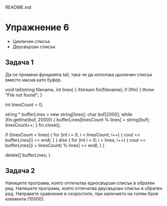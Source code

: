 README.md

Упражнение 6
===

 * Цикличен списък
 * Двусвързан списък

Задача 1
---
Да се промени фунцкията tail, така че да използва цъкличен списък вместо масив като буфер.

void tail(string filename, int lines) {
  ifstream fin(filename);
  if (!fin) {
    throw "File not found";
  }

  int linesCount = 0;

  string * bufferLines = new string[lines];
  char buf[2000];
  while (fin.getline(buf, 2000)) {
    bufferLines[linesCount % lines] = string(buf);
    linesCount++;
  }
  fin.close();

  if (linesCount < lines) {
    for (int i = 0; i < linesCount; i++) {
      cout << bufferLines[i] << endl;
    }
  } else {
    for (int i = 0; i < lines; i++) {
      cout << bufferLines[(i + linesCount) % lines] << endl;
    }
  }

  delete[] bufferLines;
}


Задача 2
---
Напишете програма, която отпечатва едносвързан списък в обратен ред.
Напишете програма, която отпечатва двусвързан списък в обратен ред.
Направете сравнение в скоростите, при наличието на голям брой елементи (10000).


